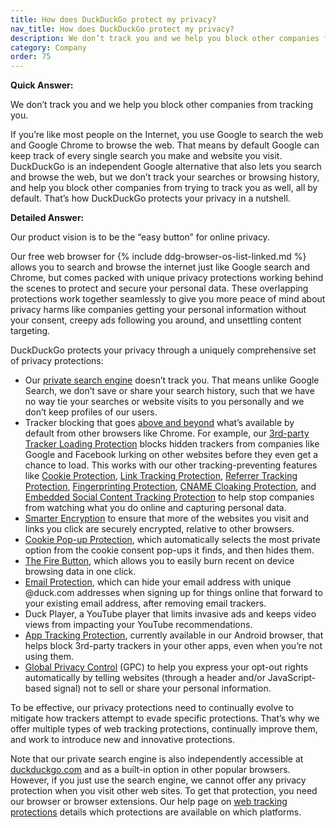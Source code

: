 ```yaml
---
title: How does DuckDuckGo protect my privacy?
nav_title: How does DuckDuckGo protect my privacy?
description: We don’t track you and we help you block other companies from tracking you via our privacy-protecting alternatives to Google Search & Chrome.
category: Company
order: 75
---
```


**Quick Answer:**

We don’t track you and we help you block other companies from tracking you.

If you’re like most people on the Internet, you use Google to search the web and Google Chrome to browse the web. That means by default Google can keep track of every single search you make and website you visit. DuckDuckGo is an independent Google alternative that also lets you search and browse the web, but we don’t track your searches or browsing history, and help you block other companies from trying to track you as well, all by default. That’s how DuckDuckGo protects your privacy in a nutshell.

**Detailed Answer:**

Our product vision is to be the “easy button” for online privacy.

Our free web browser for {% include ddg-browser-os-list-linked.md %} allows you to search and browse the internet just like Google search and Chrome, but comes packed with unique privacy protections working behind the scenes to protect and secure your personal data. These overlapping protections work together seamlessly to give you more peace of mind about privacy harms like companies getting your personal information without your consent, creepy ads following you around, and unsettling content targeting.

DuckDuckGo protects your privacy through a uniquely comprehensive set of privacy protections:

-   Our [private search engine](https://duckduckgo.com/) doesn’t track you. That means unlike Google Search, we don’t save or share your search history, such that we have no way tie your searches or website visits to you personally and we don’t keep profiles of our users.
-   Tracker blocking that goes <a href="{{ site.baseurl }}/privacy/web-tracking-protections">above and beyond</a> what’s available by default from other browsers like Chrome. For example, our <a href="{{ site.baseurl }}/privacy/web-tracking-protections/#3rd-party-tracker-loading-protection">3rd-party Tracker Loading Protection</a> blocks hidden trackers from companies like Google and Facebook lurking on other websites before they even get a chance to load. This works with our other tracking-preventing features like <a href="{{ site.baseurl}}/privacy/web-tracking-protections/#3rd-party-cookie-protection">Cookie Protection</a>, <a href="{{ site.baseurl }}/privacy/web-tracking-protections/#link-tracking-protection">Link Tracking Protection</a>, <a href="{{ site.baseurl }}/privacy/web-tracking-protections/#referrer-tracking-protection">Referrer Tracking Protection</a>, <a href="{{ site.baseurl }}/privacy/web-tracking-protections/#fingerprinting-protection">Fingerprinting Protection</a>, <a href="{{ site.baseurl }}/privacy/web-tracking-protections/#cname-cloaking-protection">CNAME Cloaking Protection</a>, and <a href="{{ site.baseurl }}/privacy/web-tracking-protections/#embedded-social-content-tracking-protection">Embedded Social Content Tracking Protection</a> to help stop companies from watching what you do online and capturing personal data.
-   <a href="{{ site.baseurl }}/privacy/web-tracking-protections/#smarter-encryption-https-upgrading">Smarter Encryption</a> to ensure that more of the websites you visit and links you click are securely encrypted, relative to other browsers.
-   <a href="{{ site.baseurl }}/privacy/web-tracking-protections/#cookie-pop-up-management">Cookie Pop-up Protection</a>, which automatically selects the most private option from the cookie consent pop-ups it finds, and then hides them.
-   <a href="{{ site.baseurl }}/privacy/web-tracking-protections/#the-fire-button">The Fire Button</a>, which allows you to easily burn recent on device browsing data in one click.
-   [Email Protection](https://spreadprivacy.com/protect-your-inbox-with-duckduckgo-email-protection/), which can hide your email address with unique @duck.com addresses when signing up for things online that forward to your existing email address, after removing email trackers.
-   Duck Player, a YouTube player that limits invasive ads and keeps video views from impacting your YouTube recommendations.
-   [App Tracking Protection](https://spreadprivacy.com/app-tracking-protection-open-beta/), currently available in our Android browser, that helps block 3rd-party trackers in your other apps, even when you’re not using them.
-   <a href="{{ site.baseurl }}/privacy/web-tracking-protections/#global-privacy-control-gpc">Global Privacy Control</a> (GPC) to help you express your opt-out rights automatically by telling websites (through a header and/or JavaScript-based signal) not to sell or share your personal information.

To be effective, our privacy protections need to continually evolve to mitigate how trackers attempt to evade specific protections. That’s why we offer multiple types of web tracking protections, continually improve them, and work to introduce new and innovative protections.

Note that our private search engine is also independently accessible at [duckduckgo.com](https://duckduckgo.com/) and as a built-in option in other popular browsers. However, if you just use the search engine, we cannot offer any privacy protection when you visit other web sites. To get that protection, you need our browser or browser extensions. Our help page on <a href="{{ site.baseurl }}/privacy/web-tracking-protections/">web tracking protections</a> details which protections are available on which platforms.
